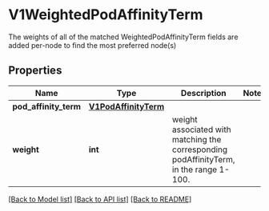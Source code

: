 # V1WeightedPodAffinityTerm

The weights of all of the matched WeightedPodAffinityTerm fields are added per-node to find the most preferred node(s)
## Properties
Name | Type | Description | Notes
------------ | ------------- | ------------- | -------------
**pod_affinity_term** | [**V1PodAffinityTerm**](V1PodAffinityTerm.md) |  | 
**weight** | **int** | weight associated with matching the corresponding podAffinityTerm, in the range 1-100. | 

[[Back to Model list]](../README.md#documentation-for-models) [[Back to API list]](../README.md#documentation-for-api-endpoints) [[Back to README]](../README.md)


